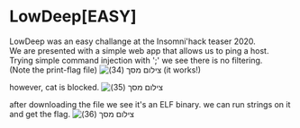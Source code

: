 
# LowDeep[EASY]
LowDeep was an easy challange at the Insomni'hack teaser 2020.   
We are presented with a simple web app that allows us to ping a host.  
Trying simple command injection with ';' we see there is no filtering.  
(Note the print-flag file)
![‏‏צילום מסך (34)](https://user-images.githubusercontent.com/60041914/72793602-57b24e00-3c43-11ea-9c9c-2d4fe746cbd6.png)
(it works!)  
   
   
however, cat is blocked.
![‏‏צילום מסך (35)](https://user-images.githubusercontent.com/60041914/72793609-597c1180-3c43-11ea-9ad1-c26f64dd2559.png)

after downloading the file we see it's an ELF binary. 
we can run strings on it and get the flag.
![‏‏צילום מסך (36)](https://user-images.githubusercontent.com/60041914/72793717-7fa1b180-3c43-11ea-9d15-5224ab523bb6.png)

